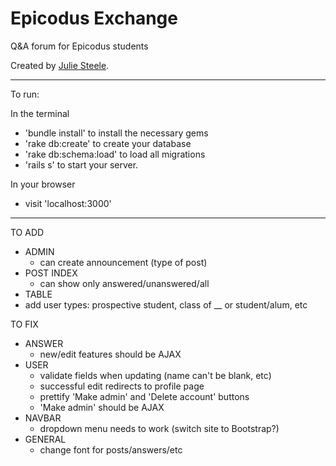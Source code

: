 # Epicodus Exchange

Q&A forum for Epicodus students

Created by [Julie Steele](https://github.com/steelerose).

------------

To run:

In the terminal
- 'bundle install' to install the necessary gems
- 'rake db:create' to create your database
- 'rake db:schema:load' to load all migrations
- 'rails s' to start your server.

In your browser
- visit 'localhost:3000'

------------


TO ADD
- ADMIN
  - can create announcement (type of post)
- POST INDEX
  - can show only answered/unanswered/all
-  TABLE
  - add user types: prospective student, class of __ or student/alum, etc

TO FIX
- ANSWER
  - new/edit features should be AJAX
- USER
  - validate fields when updating (name can't be blank, etc)
  - successful edit redirects to profile page
  - prettify 'Make admin' and 'Delete account' buttons
  - 'Make admin' should be AJAX
- NAVBAR
  - dropdown menu needs to work (switch site to Bootstrap?)
- GENERAL
  - change font for posts/answers/etc
